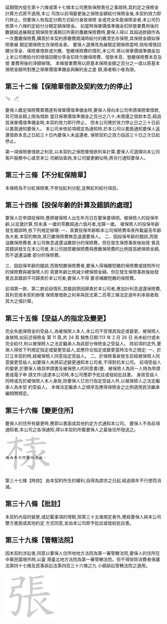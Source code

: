延期間內發生第十六條或第十七條本公司應負保險責任之事故時,其約定之保險金計算方式將不適用,本公 司改以前項變更後之保險金額給付保險金後,本契約效力即行終止。但要保人有指定分期方式給付身故保險 金或完全失能保險金者,本公司仍依第十八條約定給付分期定額保險金。 如當時保單價值準備金扣除營業費用後的數額超過展期定期保險至滿期日所需的躉繳保險費時,要保人得以 其超過款額作為一次躉繳保險費,購買於本契約原繳費期滿時給付的繳清生存保險,其保險金額如保險單展 期定期保險生存保險金表。 要保人選擇改為展期定期保險當時,倘有增值回饋分享金、保險單借款或欠繳、墊繳保險費的情形,本公司 將以保單價值準備金加上本公司應給付的增值回饋分享金扣除欠繳保險費、借款本息、墊繳保險費本息及營 業費用後的淨額辦理。 本條營業費用以原基本保險金額之百分之一或以原基本保險金額所對應之保單價值準備金與解約金之差 額,兩者較小者為限。

## 第三十二條【保險單借款及契約效力的停止】

![0_Image_0.Png](0_Image_0.Png)

要保人繳足保險費累積達有保單價值準備金時,要保人得向本公司申請保險單借款,其可借金額上限為借款 當日保單價值準備金之百分之八十,未償還之借款本息,超過其保單價值準備金時,本契約效力即行停止。 但本公司應於效力停止日之三十日前以書面通知要保人。 本公司未依前項規定為通知時,於本公司以書面通知要保人返還借款本息之日起三十日內要保人未返還者, 保險契約之效力自該三十日之次日起停止。

第一項保險單借款之利息,以本契約之保險單借款利率計算,要保人可選擇向本公司客戶服務中心或至本公 司網站查詢,本公司變更網址時,將另行通知要保人。

## 第三十三條【不分紅保險單】

本保險為不分紅保險單,不參加紅利分配,並無紅利給付項目。

## 第三十四條【投保年齡的計算及錯誤的處理】

要保人在申請投保時,應將被保險人出生年月日在要保書填明。被保險人的投保年齡,以足歲計算,但未滿 一歲的零數超過六個月者,加算一歲。 被保險人的投保年齡發生錯誤時,依下列規定辦理: 一、真實投保年齡較本公司保險費率表所載最高年齡為大者,本契約無效,其已繳保險費無息退還要保人。 二、因投保年齡的錯誤,而致溢繳保險費者,本公司無息退還溢繳部分的保險費。但在發生保險事故後始發 覺且其錯誤發生在本公司者,本公司按原繳保險費與應繳保險費的比例提高總保險金額,而不退還溢繳 部分的保險費。

三、因投保年齡的錯誤,而致短繳保險費者,要保人得補繳短繳的保險費或按照所付的保險費與被保險人的 真實年齡比例減少總保險金額。但在發生保險事故後始發覺且其錯誤不可歸責於本公司者,要保人不得 要求補繳短繳的保險費。

前項第一款、第二款前段情形,其錯誤原因歸責於本公司者,應加計利息退還保險費,其利息按本契約辦理 保險單借款之利率與民法第二百零三條法定週年利率兩者取其大之值計算。

## 第三十五條【受益人的指定及變更】

完全失能保險金的受益人,為被保險人本人,本公司不受理其指定或變更。被保險人身故時,如前述保險金 第 11 頁,共 24 頁 銷售日期:113 年 2 月 26 日 尚未給付或未完全給付,則以被保險人之法定繼承人為該部分保險金之受益人。 除前項約定外,要保人得依下列規定指定或變更受益人,並應符合指定或變更當時法令之規定: 一、於訂立本契約時,經被保險人同意指定受益人。 二、於保險事故發生前經被保險人同意變更受益人,如要保人未將前述變更通知本公司者,不得對抗本公司。 前項受益人的變更,於要保人檢具申請書及被保險人的同意書(要、被保險人為同一人時為申請書或電子申 請文件)送達本公司時,本公司應即予批註或發給批註書。 身故受益人同時或先於被保險人本人身故,除要保人已另行指定受益人外,以被保險人之法定繼承人為本契 約受益人。 本條法定繼承人之順序及應得保險金之比例適用民法繼承編相關規定。

## 第三十六條【變更住所】

要保人的住所有變更時,應即以書面或其他約定方式通知本公司。 要保人不為前項通知者,本公司之各項通知,得以本契約所載要保人之最後住所發送之。

![1_image_0.png](1_image_0.png)

第三十七條【時效】 由本契約所生的權利,自得為請求之日起,經過兩年不行使而消滅。

## 第三十八條【批註】

本契約內容的變更,或記載事項的增刪,除第三十五條規定者外,應經要保人與本公司雙方書面或其他約定 方式同意,並由本公司即予批註或發給批註書。

## 第三十九條【管轄法院】

因本契約涉訟者,同意以要保人住所地地方法院為第一審管轄法院,要保人的住所在中華民國境外時,以臺 灣臺北地方法院為第一審管轄法院。但不得排除消費者保護法第四十七條及民事訴訟法第四百三十六條之九 小額訴訟管轄法院之適用。

![1_image_1.png](1_image_1.png)

